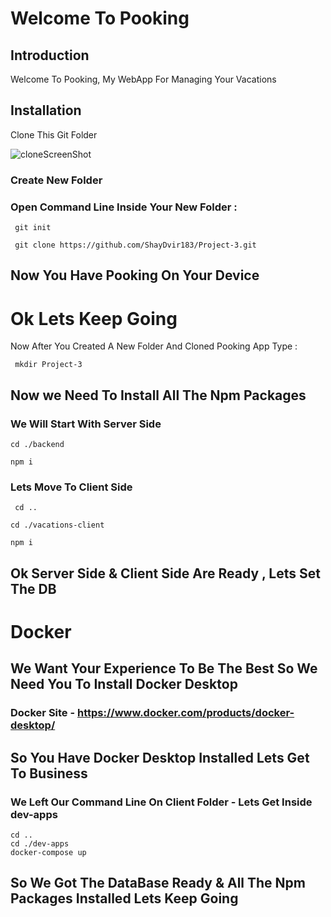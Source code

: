 # Welcome To Pooking

## Introduction

Welcome To Pooking, My WebApp For Managing Your Vacations

## Installation

Clone This Git Folder

![cloneScreenShot](https://user-images.githubusercontent.com/96018011/184193603-ff75af7b-0ffd-4f97-b4db-8375c04303b7.png)

### Create New Folder

### Open Command Line Inside Your New Folder :

     git init

     git clone https://github.com/ShayDvir183/Project-3.git

## Now You Have Pooking On Your Device

# Ok Lets Keep Going

Now After You Created A New Folder And Cloned Pooking App
Type :

     mkdir Project-3

## Now we Need To Install All The Npm Packages

### We Will Start With Server Side

    cd ./backend

    npm i

### Lets Move To Client Side

     cd ..

    cd ./vacations-client

    npm i

## Ok Server Side & Client Side Are Ready , Lets Set The DB

# Docker

## We Want Your Experience To Be The Best So We Need You To Install Docker Desktop

### Docker Site - https://www.docker.com/products/docker-desktop/

## So You Have Docker Desktop Installed Lets Get To Business

### We Left Our Command Line On Client Folder - Lets Get Inside dev-apps

    cd .. 
    cd ./dev-apps
    docker-compose up

## So We Got The DataBase Ready & All The Npm Packages Installed Lets Keep Going




